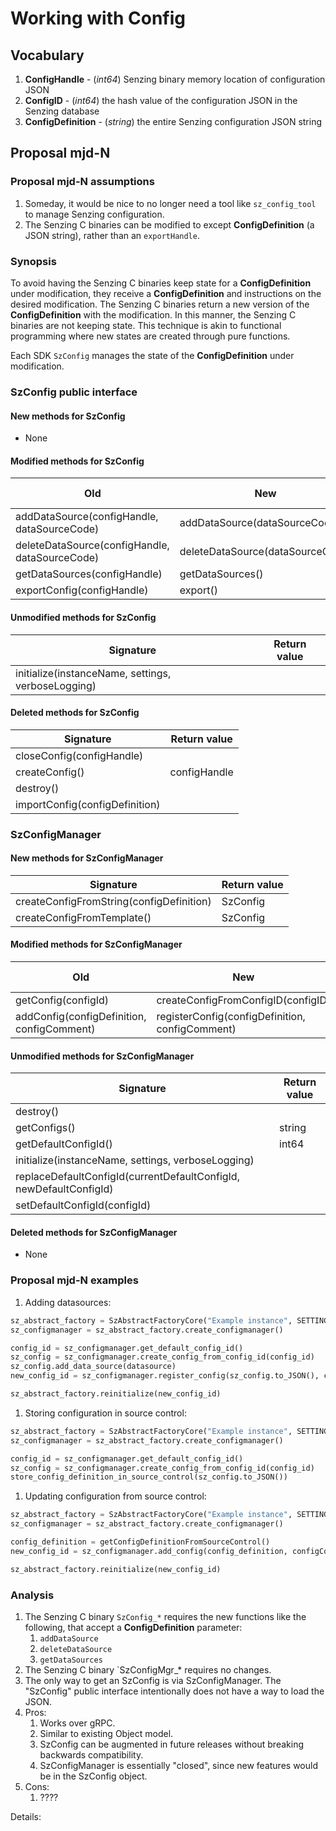# Working with Config

## Vocabulary

1. **ConfigHandle** - (_int64_) Senzing binary memory location of configuration JSON
1. **ConfigID** - (_int64_) the hash value of the configuration JSON in the Senzing database
1. **ConfigDefinition** - (_string_) the entire Senzing configuration JSON string

## Proposal mjd-N

### Proposal mjd-N assumptions

1. Someday, it would be nice to no longer need a tool like `sz_config_tool` to manage Senzing configuration.
1. The Senzing C binaries can be modified to except **ConfigDefinition** (a JSON string), rather than an `exportHandle`.

### Synopsis

To avoid having the Senzing C binaries keep state for a **ConfigDefinition** under modification,
they receive a **ConfigDefinition** and instructions on the desired modification.
The Senzing C binaries return a new version of the **ConfigDefinition** with the modification.
In this manner, the Senzing C binaries are not keeping state.
This technique is akin to functional programming where new states are created through pure functions.

Each SDK `SzConfig` manages the state of the **ConfigDefinition** under modification.

### SzConfig public interface

#### New methods for SzConfig

- None

#### Modified methods for SzConfig

| Old                                            | New                              | Return value |
| ---------------------------------------------- | -------------------------------- | ------------ |
| addDataSource(configHandle, dataSourceCode)    | addDataSource(dataSourceCode)    | string       |
| deleteDataSource(configHandle, dataSourceCode) | deleteDataSource(dataSourceCode) | string       |
| getDataSources(configHandle)                   | getDataSources()                 | string       |
| exportConfig(configHandle)                     | export()                         | string       |

#### Unmodified methods for SzConfig

| Signature                                          | Return value |
| -------------------------------------------------- | ------------ |
| initialize(instanceName, settings, verboseLogging) |              |

#### Deleted methods for SzConfig

| Signature                      | Return value |
| ------------------------------ | ------------ |
| closeConfig(configHandle)      |              |
| createConfig()                 | configHandle |
| destroy()                      |              |
| importConfig(configDefinition) |              |

### SzConfigManager

#### New methods for SzConfigManager

| Signature                                | Return value |
| ---------------------------------------- | ------------ |
| createConfigFromString(configDefinition) | SzConfig     |
| createConfigFromTemplate()               | SzConfig     |

#### Modified methods for SzConfigManager

| Old                                        | New                                             | Return value |
| ------------------------------------------ | ----------------------------------------------- | ------------ |
| getConfig(configId)                        | createConfigFromConfigID(configID)              | SzConfig     |
| addConfig(configDefinition, configComment) | registerConfig(configDefinition, configComment) | int64        |

#### Unmodified methods for SzConfigManager

| Signature                                                          | Return value |
| ------------------------------------------------------------------ | ------------ |
| destroy()                                                          |              |
| getConfigs()                                                       | string       |
| getDefaultConfigId()                                               | int64        |
| initialize(instanceName, settings, verboseLogging)                 |              |
| replaceDefaultConfigId(currentDefaultConfigId, newDefaultConfigId) |              |
| setDefaultConfigId(configId)                                       |              |

#### Deleted methods for SzConfigManager

- None

### Proposal mjd-N examples

1. Adding datasources:

```python
sz_abstract_factory = SzAbstractFactoryCore("Example instance", SETTINGS)
sz_configmanager = sz_abstract_factory.create_configmanager()

config_id = sz_configmanager.get_default_config_id()
sz_config = sz_configmanager.create_config_from_config_id(config_id)
sz_config.add_data_source(datasource)
new_config_id = sz_configmanager.register_config(sz_config.to_JSON(), configComment)

sz_abstract_factory.reinitialize(new_config_id)
```

1. Storing configuration in source control:

```python
sz_abstract_factory = SzAbstractFactoryCore("Example instance", SETTINGS)
sz_configmanager = sz_abstract_factory.create_configmanager()

config_id = sz_configmanager.get_default_config_id()
sz_config = sz_configmanager.create_config_from_config_id(config_id)
store_config_definition_in_source_control(sz_config.to_JSON())
```

1. Updating configuration from source control:

```python
sz_abstract_factory = SzAbstractFactoryCore("Example instance", SETTINGS)
sz_configmanager = sz_abstract_factory.create_configmanager()

config_definition = getConfigDefinitionFromSourceControl()
new_config_id = sz_configmanager.add_config(config_definition, configComment)

sz_abstract_factory.reinitialize(new_config_id)
```

### Analysis

1. The Senzing C binary `SzConfig_*` requires the new functions like the following, that accept a **ConfigDefinition** parameter:
   1. `addDataSource`
   1. `deleteDataSource`
   1. `getDataSources`
1. The Senzing C binary `SzConfigMgr\_\* requires no changes.
1. The only way to get an SzConfig is via SzConfigManager.
   The "SzConfig" public interface intentionally does not have a way to load the JSON.
1. Pros:
   1. Works over gRPC.
   1. Similar to existing Object model.
   1. SzConfig can be augmented in future releases without breaking backwards compatibility.
   1. SzConfigManager is essentially "closed", since new features would be in the SzConfig object.
1. Cons:
   1. ????

Details:
